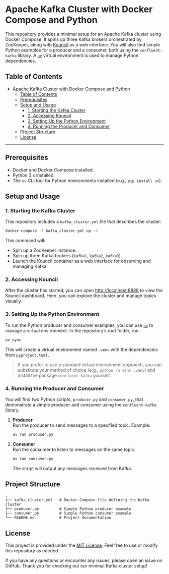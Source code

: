 # Apache Kafka Cluster with Docker Compose and Python

This repository provides a minimal setup for an Apache Kafka cluster using Docker Compose. It spins up three Kafka brokers orchestrated by ZooKeeper, along with [Kouncil](https://kouncil.io) as a web interface. You will also find simple Python examples for a producer and a consumer, both using the `confluent-kafka` library. A [`uv`](https://pypi.org/project/uv/) virtual environment is used to manage Python dependencies.

## Table of Contents

- [Apache Kafka Cluster with Docker Compose and Python](#apache-kafka-cluster-with-docker-compose-and-python)
  - [Table of Contents](#table-of-contents)
  - [Prerequisites](#prerequisites)
  - [Setup and Usage](#setup-and-usage)
    - [1. Starting the Kafka Cluster](#1-starting-the-kafka-cluster)
    - [2. Accessing Kouncil](#2-accessing-kouncil)
    - [3. Setting Up the Python Environment](#3-setting-up-the-python-environment)
    - [4. Running the Producer and Consumer](#4-running-the-producer-and-consumer)
  - [Project Structure](#project-structure)
  - [License](#license)

---

## Prerequisites

- Docker and Docker Compose installed.
- Python 3.x installed.
- The `uv` CLI tool for Python environments installed (e.g., `pip install uv`).

## Setup and Usage

### 1. Starting the Kafka Cluster

This repository includes a `kafka_cluster.yml` file that describes the cluster:

```bash
docker-compose -f kafka_cluster.yml up -d
```

This command will:

- Spin up a ZooKeeper instance.
- Spin up three Kafka brokers (`kafka1`, `kafka2`, `kafka3`).
- Launch the Kouncil container as a web interface for observing and managing Kafka.

### 2. Accessing Kouncil

After the cluster has started, you can open [http://localhost:8888](http://localhost:8888) to view the Kouncil dashboard. Here, you can explore the cluster and manage topics visually.

### 3. Setting Up the Python Environment

To run the Python producer and consumer examples, you can use [`uv`](https://pypi.org/project/uv/) to manage a virtual environment. In the repository’s root folder, run:

```bash
uv sync
```

This will create a virtual environment named `.venv` with the dependencies from `pyproject.toml`.

> If you prefer to use a standard virtual environment approach, you can substitute your method of choice (e.g., `python -m venv .venv`) and install the package `confluent-kafka` yourself.

### 4. Running the Producer and Consumer

You will find two Python scripts, `producer.py` and `consumer.py`, that demonstrate a simple producer and consumer using the `confluent-kafka` library.

1. **Producer**  
   Run the producer to send messages to a specified topic. Example:

   ```bash
   uv run producer.py
   ```

2. **Consumer**  
   Run the consumer to listen to messages on the same topic:

   ```bash
   uv run consumer.py
   ```

   The script will output any messages received from Kafka.

## Project Structure

```
.
├── kafka_cluster.yml   # Docker Compose file defining the Kafka cluster
├── producer.py         # Simple Python producer example
├── consumer.py         # Simple Python consumer example
└── README.md           # Project documentation
```

## License

This project is provided under the [MIT License](LICENSE). Feel free to use or modify this repository as needed. 

If you have any questions or encounter any issues, please open an issue on GitHub. Thank you for checking out our minimal Kafka cluster setup!
